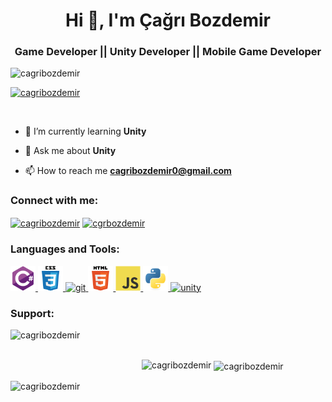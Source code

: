 <h1 align="center">Hi 👋, I'm Çağrı Bozdemir</h1>
<h3 align="center">Game Developer || Unity Developer || Mobile Game Developer</h3>

<p align="left"> <img src="https://komarev.com/ghpvc/?username=cagribozdemir&label=Profile%20views&color=0e75b6&style=flat" alt="cagribozdemir" /> </p>

<p align="left"> <a href="https://github.com/ryo-ma/github-profile-trophy"><img src="https://github-profile-trophy.vercel.app/?username=cagribozdemir" alt="cagribozdemir" /></a> </p>

<p align="left"> <a href="https://twitter.com/" target="blank"><img src="https://img.shields.io/twitter/follow/?logo=twitter&style=for-the-badge" alt="" /></a> </p>

- 🌱 I’m currently learning **Unity**

- 💬 Ask me about **Unity**

- 📫 How to reach me **cagribozdemir0@gmail.com**

<h3 align="left">Connect with me:</h3>
<p align="left">
<a href="https://linkedin.com/in/cagribozdemir" target="blank"><img align="center" src="https://raw.githubusercontent.com/rahuldkjain/github-profile-readme-generator/master/src/images/icons/Social/linked-in-alt.svg" alt="cagribozdemir" height="30" width="40" /></a>
<a href="https://instagram.com/cgrbozdemir" target="blank"><img align="center" src="https://raw.githubusercontent.com/rahuldkjain/github-profile-readme-generator/master/src/images/icons/Social/instagram.svg" alt="cgrbozdemir" height="30" width="40" /></a>
</p>

<h3 align="left">Languages and Tools:</h3>
<p align="left"> <a href="https://www.w3schools.com/cs/" target="_blank" rel="noreferrer"> <img src="https://raw.githubusercontent.com/devicons/devicon/master/icons/csharp/csharp-original.svg" alt="csharp" width="40" height="40"/> </a> <a href="https://www.w3schools.com/css/" target="_blank" rel="noreferrer"> <img src="https://raw.githubusercontent.com/devicons/devicon/master/icons/css3/css3-original-wordmark.svg" alt="css3" width="40" height="40"/> </a> <a href="https://git-scm.com/" target="_blank" rel="noreferrer"> <img src="https://www.vectorlogo.zone/logos/git-scm/git-scm-icon.svg" alt="git" width="40" height="40"/> </a> <a href="https://www.w3.org/html/" target="_blank" rel="noreferrer"> <img src="https://raw.githubusercontent.com/devicons/devicon/master/icons/html5/html5-original-wordmark.svg" alt="html5" width="40" height="40"/> </a> <a href="https://developer.mozilla.org/en-US/docs/Web/JavaScript" target="_blank" rel="noreferrer"> <img src="https://raw.githubusercontent.com/devicons/devicon/master/icons/javascript/javascript-original.svg" alt="javascript" width="40" height="40"/> </a> <a href="https://www.python.org" target="_blank" rel="noreferrer"> <img src="https://raw.githubusercontent.com/devicons/devicon/master/icons/python/python-original.svg" alt="python" width="40" height="40"/> </a> <a href="https://unity.com/" target="_blank" rel="noreferrer"> <img src="https://www.vectorlogo.zone/logos/unity3d/unity3d-icon.svg" alt="unity" width="40" height="40"/> </a> </p>

<h3 align="left">Support:</h3>
<p><a href="https://www.buymeacoffee.com/cagribozdemir"> <img align="left" src="https://cdn.buymeacoffee.com/buttons/v2/default-yellow.png" height="50" width="210" alt="cagribozdemir" /></a></p><br><br>

<p><img align="left" src="https://github-readme-stats.vercel.app/api/top-langs?username=cagribozdemir&show_icons=true&locale=en&layout=compact" alt="cagribozdemir" /></p>

<p>&nbsp;<img align="center" src="https://github-readme-stats.vercel.app/api?username=cagribozdemir&show_icons=true&locale=en" alt="cagribozdemir" /></p>

<p><img align="center" src="https://github-readme-streak-stats.herokuapp.com/?user=cagribozdemir&" alt="cagribozdemir" /></p>

